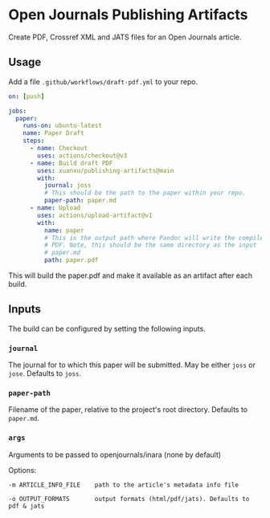 # Open Journals Publishing Artifacts

Create PDF, Crossref XML and JATS files for an Open Journals article.

## Usage

Add a file `.github/workflows/draft-pdf.yml` to your repo.

``` yaml
on: [push]

jobs:
  paper:
    runs-on: ubuntu-latest
    name: Paper Draft
    steps:
      - name: Checkout
        uses: actions/checkout@v3
      - name: Build draft PDF
        uses: xuanxu/publishing-artifacts@main
        with:
          journal: joss
          # This should be the path to the paper within your repo.
          paper-path: paper.md
      - name: Upload
        uses: actions/upload-artifact@v1
        with:
          name: paper
          # This is the output path where Pandoc will write the compiled
          # PDF. Note, this should be the same directory as the input
          # paper.md
          path: paper.pdf
```

This will build the paper.pdf and make it available as an artifact
after each build.

## Inputs


The build can be configured by setting the following inputs.

### `journal`

The journal for to which this paper will be submitted. May be
either `joss` or `jose`. Defaults to `joss`.

### `paper-path`

Filename of the paper, relative to the project's root directory.
Defaults to `paper.md`.

### `args`

Arguments to be passed to openjournals/inara (none by default)

Options:
```
-m ARTICLE_INFO_FILE    path to the article's metadata info file

-o OUTPUT_FORMATS       output formats (html/pdf/jats). Defaults to pdf & jats
```
